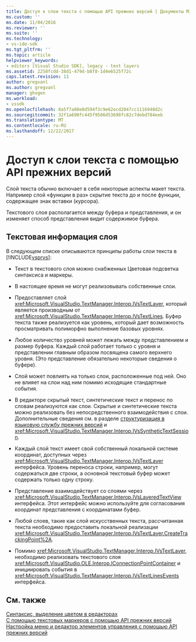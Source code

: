 ```yaml
---
title: Доступ к слои текста с помощью API прежних версий | Документы Microsoft
ms.custom: ''
ms.date: 11/04/2016
ms.reviewer: ''
ms.suite: ''
ms.technology:
- vs-ide-sdk
ms.tgt_pltfrm: ''
ms.topic: article
helpviewer_keywords:
- editors [Visual Studio SDK], legacy - text layers
ms.assetid: 2258fcdd-38d1-479d-b8f8-1d4e6525f72c
caps.latest.revision: 11
author: gregvanl
ms.author: gregvanl
manager: ghogen
ms.workload:
- vssdk
ms.openlocfilehash: 8a5f7a80e8d594f3c9e62ecd2047cc1116948d2c
ms.sourcegitcommit: 32f1a690fc445f9586d53698fc82c7debd784eeb
ms.translationtype: MT
ms.contentlocale: ru-RU
ms.lasthandoff: 12/22/2017
---
```

# <a name="accessing-text-layers-by-using-the-legacy-api"></a>Доступ к слои текста с помощью API прежних версий
Слой текста обычно включает в себя некоторые аспекты макет текста. Например слой «функции в раз» скрытие текста до и после функции, содержащее знак вставки (курсора).  
  
 Текстового слоя располагается между буфера и представления, и он изменяет способ представления видит содержимое буфера.  
  
## <a name="text-layer-information"></a>Текстовая информация слоя  
 В следующем списке описываются принципы работы слои текста в [!INCLUDE[vsprvs](../code-quality/includes/vsprvs_md.md)]:  
  
-   Текст в текстового слоя можно снабженных Цветовая подсветка синтаксиса и маркеры.  
  
-   В настоящее время не могут реализовывать собственные слои.  
  
-   Предоставляет слой <xref:Microsoft.VisualStudio.TextManager.Interop.IVsTextLayer>, который является производным от <xref:Microsoft.VisualStudio.TextManager.Interop.IVsTextLines>. Буфер текста также реализуется как уровень, который дает возможность просматривать полиморфно выполнение базовых уровнях.  
  
-   Любое количество уровней может лежать между представлением и размер буфера. Каждый слой работает только с уровня и представлении главным образом посвящена самого верхнего уровня. (Это представление обязательно некоторые сведения о буфере).  
  
-   Слой может повлиять на только слои, расположенные под ней. Оно не влияет на слои над ним помимо исходящие стандартные события.  
  
-   В редакторе скрытый текст, синтетические текст и перенос по словам реализуются как слои. Скрытые и синтетические текста можно реализовать без непосредственного взаимодействия с слои. Дополнительные сведения см. в разделе [структуризация в языковую службу прежних версий](../extensibility/internals/outlining-in-a-legacy-language-service.md) и <xref:Microsoft.VisualStudio.TextManager.Interop.IVsSyntheticTextSession>.  
  
-   Каждый слой текст имеет свой собственный локальной системе координат, доступных через <xref:Microsoft.VisualStudio.TextManager.Interop.IVsTextLayer> интерфейса. Уровень переноса строки, например, могут содержаться две строки, а основной текстовый буфер может содержать только одну строку.  
  
-   Представление взаимодействует со слоями через <xref:Microsoft.VisualStudio.TextManager.Interop.IVsLayeredTextView> интерфейса. Этот интерфейс можно используйте для согласования координат представления с координатами буфер.  
  
-   Любой слоев, такие как слой искусственных текста, рассчитанная текста необходимо предоставить локальной реализации <xref:Microsoft.VisualStudio.TextManager.Interop.IVsTextLayer.CreateTrackingPoint%2A>.  
  
-   Помимо <xref:Microsoft.VisualStudio.TextManager.Interop.IVsTextLayer>, необходимо реализовать текстового слоя <xref:Microsoft.VisualStudio.OLE.Interop.IConnectionPointContainer> и инициировать события в <xref:Microsoft.VisualStudio.TextManager.Interop.IVsTextLinesEvents> интерфейса.  
  
## <a name="see-also"></a>См. также  
 [Синтаксис, выделение цветом в редакторах](../extensibility/syntax-coloring-in-custom-editors.md)   
 [С помощью текстовых маркеров с помощью API прежних версий](../extensibility/using-text-markers-with-the-legacy-api.md)   
 [Настройка меню и редактор элементов управления с помощью API прежних версий](../extensibility/customizing-editor-controls-and-menus-by-using-the-legacy-api.md)